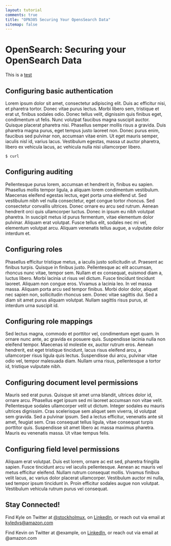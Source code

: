 ```yaml
---
layout: tutorial
comments: true
title: "OPN305 Securing Your OpensSearch Data"
sitemap: false
---
```


# OpenSearch: Securing your OpenSearch Data

This is a [test](https://opensearch.org/)

## Configuring basic authentication

Lorem ipsum dolor sit amet, consectetur adipiscing elit. Duis ac efficitur nisi, et pharetra tortor. Donec vitae purus lectus. Morbi libero sem, tristique et erat ut, finibus sodales odio. Donec tellus velit, dignissim quis finibus eget, condimentum ut felis. Nunc volutpat faucibus magna suscipit auctor. Quisque placerat pharetra nisi. Phasellus semper mollis risus a gravida. Duis pharetra magna purus, eget tempus justo laoreet non. Donec purus enim, faucibus sed pulvinar non, accumsan vitae enim. Ut eget mauris semper, iaculis nisl id, varius lacus. Vestibulum egestas, massa ut auctor pharetra, libero ex vehicula lacus, ac vehicula nulla nisi ullamcorper libero.


```
$ curl 
```


## Configuring auditing

Pellentesque purus lorem, accumsan et hendrerit in, finibus eu sapien. Phasellus mollis tempor ligula, a aliquam lorem condimentum vestibulum. Maecenas eleifend egestas lectus, eget porta urna eleifend ut. Sed vestibulum nibh vel nulla consectetur, eget congue tortor rhoncus. Sed consectetur convallis ultrices. Donec ornare eu arcu sed rutrum. Aenean hendrerit orci quis ullamcorper luctus. Donec in ipsum eu nibh volutpat pharetra. In suscipit metus id purus fermentum, vitae elementum dolor pulvinar. Aliquam erat volutpat. Fusce tellus elit, sodales nec mi vel, elementum volutpat arcu. Aliquam venenatis tellus augue, a vulputate dolor interdum et.



## Configuring roles

Phasellus efficitur tristique metus, a iaculis justo sollicitudin ut. Praesent ac finibus turpis. Quisque in finibus justo. Pellentesque ac elit accumsan, rhoncus nunc vitae, tempor sem. Nullam et ex consequat, euismod diam a, luctus libero. Morbi lacinia ut risus vel dictum. Fusce tincidunt tincidunt laoreet. Aliquam non congue eros. Vivamus a lacinia leo. In vel massa massa. Aliquam porta arcu sed tempor finibus. Morbi dolor dolor, aliquet nec sapien non, sollicitudin rhoncus sem. Donec vitae sagittis dui. Sed a diam sit amet purus aliquam volutpat. Nullam sagittis risus purus, at interdum urna suscipit id.

 

## Configuring role mappings

Sed lectus magna, commodo et porttitor vel, condimentum eget quam. In ornare nunc ante, ac gravida ex posuere quis. Suspendisse lacinia nulla non eleifend tempor. Maecenas id molestie ex, auctor rutrum eros. Aenean hendrerit, est eget tristique tincidunt, lacus risus eleifend arcu, a ullamcorper risus ligula quis lectus. Suspendisse dui arcu, pulvinar vitae odio vel, tempor malesuada diam. Nullam urna risus, pellentesque a tortor id, tristique vulputate nibh.


## Configuring document level permissions

Mauris sed erat purus. Quisque sit amet urna blandit, ultrices dolor id, ornare arcu. Phasellus eget ipsum sed mi laoreet accumsan non vitae velit. Pellentesque sodales ullamcorper velit ut dictum. Integer sodales eu mauris ultrices dignissim. Cras scelerisque sem aliquet sem viverra, id volutpat sem gravida. Sed a pulvinar ipsum. Sed a lectus efficitur, venenatis ante sit amet, feugiat sem. Cras consequat tellus ligula, vitae consequat turpis porttitor quis. Suspendisse sit amet libero ac massa maximus pharetra. Mauris eu venenatis massa. Ut vitae tempus felis.



## Configuring field level permissions

Aliquam erat volutpat. Duis est lorem, ornare ac est sed, pharetra fringilla sapien. Fusce tincidunt arcu vel iaculis pellentesque. Aenean ac mauris vel metus efficitur eleifend. Nullam rutrum consequat mollis. Vivamus finibus velit lacus, ac varius dolor placerat ullamcorper. Vestibulum auctor mi nulla, sed tempor ipsum tincidunt in. Proin efficitur sodales augue non volutpat. Vestibulum vehicula rutrum purus vel consequat.



## Stay Connected!

Find Kyle on Twitter at [@stockholmux](https://twitter.com/stockholmux), on [LinkedIn](https://www.linkedin.com/in/kyle-davis-search/), or reach out via email at kyledvs@amazon.com

Find Kevin on Twitter at @example, on [LinkedIn](https://www.linkedin.com/in/kevinmichaelfallis/), or reach out via email at @amazon.com